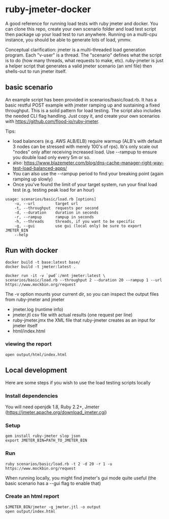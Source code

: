 # ruby-jmeter-docker
A good reference for running load tests with ruby jmeter and docker. You can clone this repo, create your own scenario folder and load test script then package up your load test to run anywhere. Running on a multi-cpu instance, you should be able to generate lots of load, ymmv.

Conceptual clarification: jmeter is a multi-threaded load generation program. Each "v-user" is a thread. The "scenario" defines what the script is to do (how many threads, what requests to make, etc). ruby-jmeter is just a helper script that generates a valid jmeter scenario (an xml file) then shells-out to run jmeter itself.

## basic scenario
An example script has been provided in scenarios/basic/load.rb. It has a basic restful POST example with jmeter ramping up and sustaining a fixed throughput. This is a solid pattern for load testing. The script also includes the needed CLI flag handling. Just copy it, and create your own scenarios with https://github.com/flood-io/ruby-jmeter.

Tips:
- load balancers (e.g. AWS ALB/ELB) require warmup (ALB's with default 3 nodes can be stressed with merely 100's of rps). lb's only scale out "nodes" only after receiving increased load. Use --rampup to ensure you double load only every 5m or so.
- also: https://www.blazemeter.com/blog/dns-cache-manager-right-way-test-load-balanced-apps/
- You can also use the --rampup period to find your breaking point (again ramping up slowly)
- Once you've found the limit of your target system, run your final load test (e.g. testing peak load for an hour)

```
usage: scenarios/basic/load.rb [options]
    -u, --url         target url
    -t, --throughput  requests per second
    -d, --duration    duration in seconds
    -r, --rampup      rampup in seconds
    -h, --threads     threads, if you want to be specific
    -g, --gui         use gui (local only) be sure to export JMETER_BIN
    --help            
```

## Run with docker
```
docker build -t base:latest base/
docker build -t jmeter:latest .

docker run -it -v `pwd`:/mnt jmeter:latest \
scenarios/basic/load.rb --throughput 2 --duration 20 --rampup 1 --url https://www.mockbin.org/request
```

The -v option mounts your current dir, so you can inspect the output files from ruby-jmeter and jmeter
- jmeter.log (runtime info)
- jmeter.jtl csv file with actual results (one request per line)
- ruby-jmeter.jmx the XML file that ruby-jmeter creates as an input for jmeter itself
- html/index.html

### viewing the report
```
open output/html/index.html
```

## Local development

Here are some steps if you wish to use the load testing scripts locally

### Install dependencies

You will need openjdk 1.8, Ruby 2.2+, Jmeter (https://jmeter.apache.org/download_jmeter.cgi)

### Setup

```
gem install ruby-jmeter slop json
export JMETER_BIN=PATH_TO_JMETER_BIN
```

### Run
```
ruby scenarios/basic/load.rb -t 2 -d 20 -r 1 -u https://www.mockbin.org/request
``` 
When running locally, you might find jmeter's gui mode quite useful (the basic scenario has a --gui flag to enable that)

### Create an html report

```
$JMETER_BIN/jmeter -g jmeter.jtl -o output
open output/index.html
```

